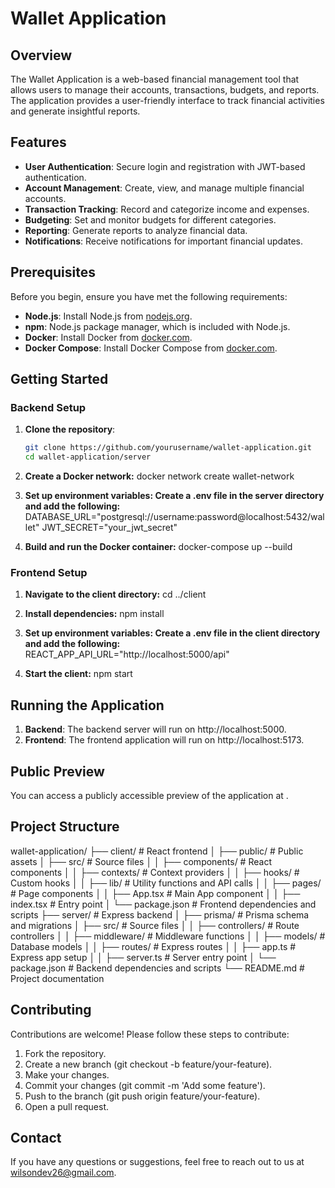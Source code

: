 # Wallet Application

## Overview

The Wallet Application is a web-based financial management tool that allows users to manage their accounts, transactions, budgets, and reports. The application provides a user-friendly interface to track financial activities and generate insightful reports.

## Features

- **User Authentication**: Secure login and registration with JWT-based authentication.
- **Account Management**: Create, view, and manage multiple financial accounts.
- **Transaction Tracking**: Record and categorize income and expenses.
- **Budgeting**: Set and monitor budgets for different categories.
- **Reporting**: Generate reports to analyze financial data.
- **Notifications**: Receive notifications for important financial updates.

## Prerequisites

Before you begin, ensure you have met the following requirements:

- **Node.js**: Install Node.js from [nodejs.org](https://nodejs.org/).
- **npm**: Node.js package manager, which is included with Node.js.
- **Docker**: Install Docker from [docker.com](https://www.docker.com/).
- **Docker Compose**: Install Docker Compose from [docker.com](https://www.docker.com/).

## Getting Started

### Backend Setup

1. **Clone the repository**:

   ```bash
   git clone https://github.com/yourusername/wallet-application.git
   cd wallet-application/server

   ```

2. **Create a Docker network:**
   docker network create wallet-network

3. **Set up environment variables: Create a .env file in the server directory and add the following:**
   DATABASE_URL="postgresql://username:password@localhost:5432/wallet"
   JWT_SECRET="your_jwt_secret"

4. **Build and run the Docker container:**
   docker-compose up --build

### Frontend Setup

1. **Navigate to the client directory:**
   cd ../client

2. **Install dependencies:**
   npm install

3. **Set up environment variables: Create a .env file in the client directory and add the following:**
   REACT_APP_API_URL="http://localhost:5000/api"

4. **Start the client:**
   npm start

## Running the Application

1. **Backend**: The backend server will run on http://localhost:5000.
2. **Frontend**: The frontend application will run on http://localhost:5173.

## Public Preview

You can access a publicly accessible preview of the application at .

## Project Structure

wallet-application/
├── client/ # React frontend
│ ├── public/ # Public assets
│ ├── src/ # Source files
│ │ ├── components/ # React components
│ │ ├── contexts/ # Context providers
│ │ ├── hooks/ # Custom hooks
│ │ ├── lib/ # Utility functions and API calls
│ │ ├── pages/ # Page components
│ │ ├── App.tsx # Main App component
│ │ ├── index.tsx # Entry point
│ └── package.json # Frontend dependencies and scripts
├── server/ # Express backend
│ ├── prisma/ # Prisma schema and migrations
│ ├── src/ # Source files
│ │ ├── controllers/ # Route controllers
│ │ ├── middleware/ # Middleware functions
│ │ ├── models/ # Database models
│ │ ├── routes/ # Express routes
│ │ ├── app.ts # Express app setup
│ │ ├── server.ts # Server entry point
│ └── package.json # Backend dependencies and scripts
└── README.md # Project documentation

## Contributing

Contributions are welcome! Please follow these steps to contribute:

1. Fork the repository.
2. Create a new branch (git checkout -b feature/your-feature).
3. Make your changes.
4. Commit your changes (git commit -m 'Add some feature').
5. Push to the branch (git push origin feature/your-feature).
6. Open a pull request.

## Contact

If you have any questions or suggestions, feel free to reach out to us at wilsondev26@gmail.com.
